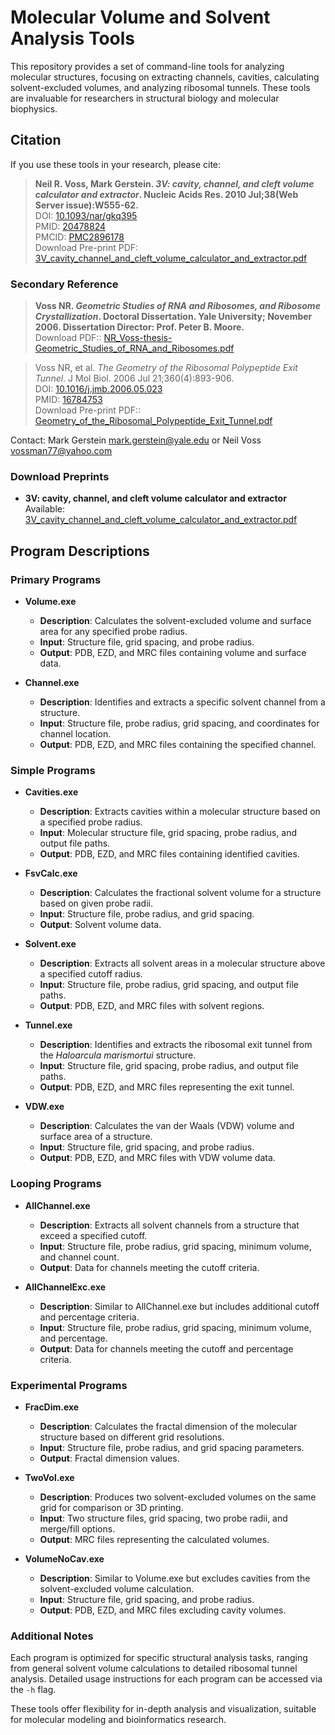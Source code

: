 # Molecular Volume and Solvent Analysis Tools

This repository provides a set of command-line tools for analyzing molecular structures, focusing on extracting channels, cavities, calculating solvent-excluded volumes, and analyzing ribosomal tunnels. These tools are invaluable for researchers in structural biology and molecular biophysics.

## Citation

If you use these tools in your research, please cite:

> **Neil R. Voss, Mark Gerstein. *3V: cavity, channel, and cleft volume calculator and extractor*. Nucleic Acids Res. 2010 Jul;38(Web Server issue):W555-62.**  
> DOI: [10.1093/nar/gkq395](https://doi.org/10.1093/nar/gkq395)  
> PMID: [20478824](https://pubmed.ncbi.nlm.nih.gov/20478824)  
> PMCID: [PMC2896178](https://www.ncbi.nlm.nih.gov/pmc/articles/PMC2896178/)  
> Download Pre-print PDF: [3V_cavity_channel_and_cleft_volume_calculator_and_extractor.pdf](https://github.com/vosslab/vossvolvox/raw/master/publications/3V_cavity_channel_and_cleft_volume_calculator_and_extractor.pdf)  

### Secondary Reference

> **Voss NR. *Geometric Studies of RNA and Ribosomes, and Ribosome Crystallization*. Doctoral Dissertation. Yale University; November 2006. Dissertation Director: Prof. Peter B. Moore.**  
> Download PDF:: [NR_Voss-thesis-Geometric_Studies_of_RNA_and_Ribosomes.pdf](https://github.com/vosslab/vossvolvox/raw/master/publications/NR_Voss-thesis-Geometric_Studies_of_RNA_and_Ribosomes.pdf)

> Voss NR, et al. *The Geometry of the Ribosomal Polypeptide Exit Tunnel*. J Mol Biol. 2006 Jul 21;360(4):893-906.  
> DOI: [10.1016/j.jmb.2006.05.023](http://dx.doi.org/10.1016/j.jmb.2006.05.023)  
> PMID: [16784753](https://pubmed.ncbi.nlm.nih.gov/16784753)  
> Download Pre-print PDF:: [Geometry_of_the_Ribosomal_Polypeptide_Exit_Tunnel.pdf](https://github.com/vosslab/vossvolvox/raw/master/publications/Geometry_of_the_Ribosomal_Polypeptide_Exit_Tunnel.pdf)

Contact: Mark Gerstein <mark.gerstein@yale.edu> or Neil Voss <vossman77@yahoo.com>  

### Download Preprints

- **3V: cavity, channel, and cleft volume calculator and extractor**  
  Available: [3V_cavity_channel_and_cleft_volume_calculator_and_extractor.pdf](https://github.com/vosslab/vossvolvox/raw/master/publications/3V_cavity_channel_and_cleft_volume_calculator_and_extractor.pdf)

## Program Descriptions

### Primary Programs

- **Volume.exe**
  - **Description**: Calculates the solvent-excluded volume and surface area for any specified probe radius.
  - **Input**: Structure file, grid spacing, and probe radius.
  - **Output**: PDB, EZD, and MRC files containing volume and surface data.

- **Channel.exe**
  - **Description**: Identifies and extracts a specific solvent channel from a structure.
  - **Input**: Structure file, probe radius, grid spacing, and coordinates for channel location.
  - **Output**: PDB, EZD, and MRC files containing the specified channel.

### Simple Programs

- **Cavities.exe**
  - **Description**: Extracts cavities within a molecular structure based on a specified probe radius.
  - **Input**: Molecular structure file, grid spacing, probe radius, and output file paths.
  - **Output**: PDB, EZD, and MRC files containing identified cavities.

- **FsvCalc.exe**
  - **Description**: Calculates the fractional solvent volume for a structure based on given probe radii.
  - **Input**: Structure file, probe radius, and grid spacing.
  - **Output**: Solvent volume data.

- **Solvent.exe**
  - **Description**: Extracts all solvent areas in a molecular structure above a specified cutoff radius.
  - **Input**: Structure file, probe radius, grid spacing, and output file paths.
  - **Output**: PDB, EZD, and MRC files with solvent regions.

- **Tunnel.exe**
  - **Description**: Identifies and extracts the ribosomal exit tunnel from the *Haloarcula marismortui* structure.
  - **Input**: Structure file, grid spacing, probe radius, and output file paths.
  - **Output**: PDB, EZD, and MRC files representing the exit tunnel.

- **VDW.exe**
  - **Description**: Calculates the van der Waals (VDW) volume and surface area of a structure.
  - **Input**: Structure file, grid spacing, and probe radius.
  - **Output**: PDB, EZD, and MRC files with VDW volume data.

### Looping Programs

- **AllChannel.exe**
  - **Description**: Extracts all solvent channels from a structure that exceed a specified cutoff.
  - **Input**: Structure file, probe radius, grid spacing, minimum volume, and channel count.
  - **Output**: Data for channels meeting the cutoff criteria.

- **AllChannelExc.exe**
  - **Description**: Similar to AllChannel.exe but includes additional cutoff and percentage criteria.
  - **Input**: Structure file, probe radius, grid spacing, minimum volume, and percentage.
  - **Output**: Data for channels meeting the cutoff and percentage criteria.
  
### Experimental Programs
  
- **FracDim.exe**
  - **Description**: Calculates the fractal dimension of the molecular structure based on different grid resolutions.
  - **Input**: Structure file, probe radius, and grid spacing parameters.
  - **Output**: Fractal dimension values.

- **TwoVol.exe**
  - **Description**: Produces two solvent-excluded volumes on the same grid for comparison or 3D printing.
  - **Input**: Two structure files, grid spacing, two probe radii, and merge/fill options.
  - **Output**: MRC files representing the calculated volumes.

- **VolumeNoCav.exe**
  - **Description**: Similar to Volume.exe but excludes cavities from the solvent-excluded volume calculation.
  - **Input**: Structure file, grid spacing, and probe radius.
  - **Output**: PDB, EZD, and MRC files excluding cavity volumes.

### Additional Notes

Each program is optimized for specific structural analysis tasks, ranging from general solvent volume calculations to detailed ribosomal tunnel analysis. Detailed usage instructions for each program can be accessed via the `-h` flag.

These tools offer flexibility for in-depth analysis and visualization, suitable for molecular modeling and bioinformatics research.

